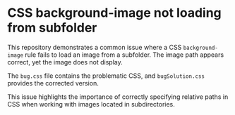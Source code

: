 # CSS background-image not loading from subfolder

This repository demonstrates a common issue where a CSS `background-image` rule fails to load an image from a subfolder.  The image path appears correct, yet the image does not display.

The `bug.css` file contains the problematic CSS, and `bugSolution.css` provides the corrected version.

This issue highlights the importance of correctly specifying relative paths in CSS when working with images located in subdirectories.